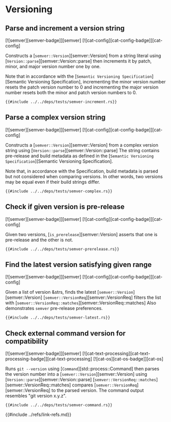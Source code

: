 # Versioning

## Parse and increment a version string

[![semver][semver-badge]][semver]  [![cat-config][cat-config-badge]][cat-config]

Constructs a [`semver::Version`][semver::Version] from a string literal using [`Version::parse`][semver::Version::parse] then increments it by patch, minor, and major version number one by one.

Note that in accordance with the [`Semantic Versioning Specification`][Semantic Versioning Specification], incrementing the minor version number resets the patch version number to 0 and incrementing the major version number resets both the minor and patch version numbers to 0.

```rust,editable
{{#include ../../deps/tests/semver-increment.rs}}
```

## Parse a complex version string

[![semver][semver-badge]][semver]  [![cat-config][cat-config-badge]][cat-config]

Constructs a [`semver::Version`][semver::Version] from a complex version string using [`Version::parse`][semver::Version::parse] The string contains pre-release and build metadata as defined in the [`Semantic Versioning Specification`][Semantic Versioning Specification].

Note that, in accordance with the Specification, build metadata is parsed but not considered when comparing versions. In other words, two versions may be equal even if their build strings differ.

```rust,editable
{{#include ../../deps/tests/semver-complex.rs}}
```

## Check if given version is pre-release

[![semver][semver-badge]][semver]  [![cat-config][cat-config-badge]][cat-config]

Given two versions, [`is_prerelease`][semver::Version] asserts that one is pre-release and the other is not.

```rust,editable
{{#include ../../deps/tests/semver-prerelease.rs}}
```

## Find the latest version satisfying given range

[![semver][semver-badge]][semver]  [![cat-config][cat-config-badge]][cat-config]

Given a list of version &strs, finds the latest [`semver::Version`][semver::Version]
[`semver::VersionReq`][semver::VersionReq] filters the list with [`semver::VersionReq::matches`][semver::VersionReq::matches] Also demonstrates `semver` pre-release preferences.

```rust,editable
{{#include ../../deps/tests/semver-latest.rs}}
```

## Check external command version for compatibility

[![semver][semver-badge]][semver]  [![cat-text-processing][cat-text-processing-badge]][cat-text-processing]  [![cat-os][cat-os-badge]][cat-os]

Runs `git --version` using [`Command`][std::process::Command] then parses the version number into a
[`semver::Version`][semver::Version] using [`Version::parse`][semver::Version::parse]  [`semver::VersionReq::matches`][semver::VersionReq::matches] compares
[`semver::VersionReq`][semver::VersionReq] to the parsed version. The command output resembles "git version x.y.z".

```rust,editable,no_run
{{#include ../../deps/tests/semver-command.rs}}
```

{{#include ../refs/link-refs.md}}

